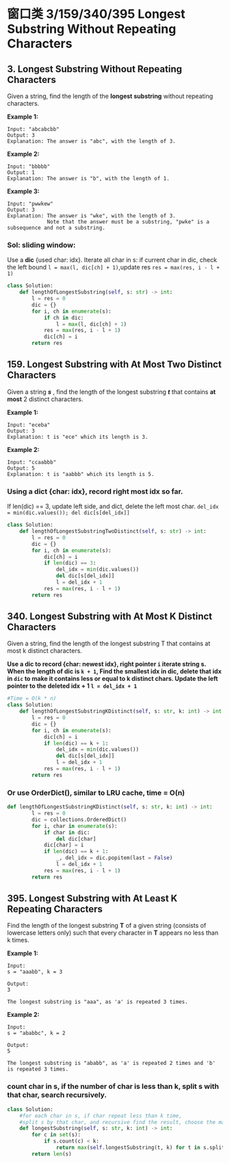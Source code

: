 # 窗口类 3/159/340/395 Longest Substring Without Repeating Characters

## 3. Longest Substring Without Repeating Characters

Given a string, find the length of the **longest substring** without repeating characters.

**Example 1:**

```text
Input: "abcabcbb"
Output: 3 
Explanation: The answer is "abc", with the length of 3. 
```

**Example 2:**

```text
Input: "bbbbb"
Output: 1
Explanation: The answer is "b", with the length of 1.
```

**Example 3:**

```text
Input: "pwwkew"
Output: 3
Explanation: The answer is "wke", with the length of 3. 
             Note that the answer must be a substring, "pwke" is a subsequence and not a substring.
```

### Sol: sliding window: 

Use a **dic** {used char: idx}. Iterate all char in s: if current char in dic, check the left bound `l = max(l, dic[ch] + 1)`,update res `res = max(res, i - l + 1)`

```python
class Solution:
    def lengthOfLongestSubstring(self, s: str) -> int:
        l = res = 0
        dic = {}
        for i, ch in enumerate(s):
            if ch in dic:
                l = max(l, dic[ch] + 1)
            res = max(res, i - l + 1)
            dic[ch] = i
        return res
```

## 159. Longest Substring with At Most Two Distinct Characters

Given a string _**s**_ , find the length of the longest substring _**t**_  that contains **at most** 2 distinct characters.

**Example 1:**

```text
Input: "eceba"
Output: 3
Explanation: t is "ece" which its length is 3.
```

**Example 2:**

```text
Input: "ccaabbb"
Output: 5
Explanation: t is "aabbb" which its length is 5.
```

### Using a dict {char: idx}, record right most idx so far. 

If len\(dic\) == 3, update left side, and dict, delete the left most char. `del_idx = min(dic.values()); del dic[s[del_idx]]`

```python
class Solution:
    def lengthOfLongestSubstringTwoDistinct(self, s: str) -> int:     
        l = res = 0
        dic = {}
        for i, ch in enumerate(s):
            dic[ch] = i
            if len(dic) == 3:
                del_idx = min(dic.values())
                del dic[s[del_idx]]
                l = del_idx + 1
            res = max(res, i - l + 1)
        return res
```

## 340. Longest Substring with At Most K Distinct Characters

Given a string, find the length of the longest substring T that contains at most k distinct characters.

**Use a dic to record {char: newest idx}, right pointer `i` iterate string s. When the length of dic is `k + 1`,  Find the smallest idx in dic, delete that idx in `dic` to make it contains less or equal to k distinct chars. Update the left pointer to the deleted idx + 1 `l = del_idx + 1`**

```python
#Time = O(k * n)
class Solution:
    def lengthOfLongestSubstringKDistinct(self, s: str, k: int) -> int:
        l = res = 0
        dic = {}
        for i, ch in enumerate(s):
            dic[ch] = i
            if len(dic) == k + 1:
                del_idx = min(dic.values())
                del dic[s[del_idx]]
                l = del_idx + 1
            res = max(res, i - l + 1)
        return res
```

### Or use OrderDict\(\), similar to LRU cache, time = O\(n\)

```python
def lengthOfLongestSubstringKDistinct(self, s: str, k: int) -> int:
        l = res = 0
        dic = collections.OrderedDict()
        for i, char in enumerate(s):
            if char in dic:
                del dic[char]
            dic[char] = i
            if len(dic) == k + 1:
                _, del_idx = dic.popitem(last = False)
                l = del_idx + 1
            res = max(res, i - l + 1)
        return res
```

## 395. Longest Substring with At Least K Repeating Characters

Find the length of the longest substring **T** of a given string \(consists of lowercase letters only\) such that every character in **T** appears no less than k times.

**Example 1:**

```text
Input:
s = "aaabb", k = 3

Output:
3

The longest substring is "aaa", as 'a' is repeated 3 times.
```

**Example 2:**

```text
Input:
s = "ababbc", k = 2

Output:
5

The longest substring is "ababb", as 'a' is repeated 2 times and 'b' is repeated 3 times.
```

### count char in s, if the number of char is less than k, split s with that char, search recursively.

```python
class Solution:
    #for each char in s, if char repeat less than k time, 
    #split s by that char, and recursive find the result, choose the max
    def longestSubstring(self, s: str, k: int) -> int:
        for c in set(s):
            if s.count(c) < k:
                return max(self.longestSubstring(t, k) for t in s.split(c))
        return len(s)
```

## 

